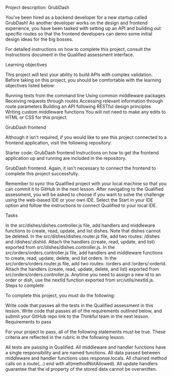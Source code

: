 Project description: GrubDash

You've been hired as a backend developer for a new startup called GrubDash! As another developer works on the design and frontend experience, you have been tasked with setting up an API and building out specific routes so that the frontend developers can demo some initial design ideas for the big bosses.

For detailed instructions on how to complete this project, consult the Instructions document in the Qualified assessment interface.

Learning objectives

This project will test your ability to build APIs with complex validation. Before taking on this project, you should be comfortable with the learning objectives listed below:

Running tests from the command line
Using common middleware packages
Receiving requests through routes
Accessing relevant information through route parameters
Building an API following RESTful design principles
Writing custom middleware functions
You will not need to make any edits to HTML or CSS for this project.

GrubDash frontend

Although it isn't required, if you would like to see this project connected to a frontend application, visit the following repository:

Starter code: GrubDash frontend
Instructions on how to get the frontend application up and running are included in the repository.

GrubDash frontend.
Again, it isn't necessary to connect the frontend to complete this project successfully.

Remember to sync this Qualified project with your local machine so that you can commit it to GitHub in the next lesson. After navigating to the Qualified assessment, you will be asked to choose if you want to solve the challenge using the web-based IDE or your own IDE. Select the Start in your IDE option and follow the instructions to connect Qualified to your local IDE.

Tasks

In the src/dishes/dishes.controller.js file, add handlers and middleware functions to create, read, update, and list dishes. Note that dishes cannot be deleted.
In the src/dishes/dishes.router.js file, add two routes: /dishes and /dishes/:dishId. Attach the handlers (create, read, update, and list) exported from src/dishes/dishes.controller.js.
In the src/orders/orders.controller.js file, add handlers and middleware functions to create, read, update, delete, and list orders.
In the src/orders/orders.router.js file, add two routes: /orders and /orders/:orderId. Attach the handlers (create, read, update, delete, and list) exported from src/orders/orders.controller.js.
Anytime you need to assign a new id to an order or dish, use the nextId function exported from src/utils/nextId.js.
Steps to complete

To complete this project, you must do the following:

Write code that passes all the tests in the Qualified assessment in this lesson.
Write code that passes all of the requirements outlined below, and submit your GitHub repo link to the Thinkful team in the next lesson.
Requirements to pass

For your project to pass, all of the following statements must be true. These criteria are reflected in the rubric in the following lesson.

All tests are passing in Qualified.
All middleware and handler functions have a single responsibility and are named functions.
All data passed between middleware and handler functions uses response.locals.
All chained method calls on a route(...) end with all(methodNotAllowed).
All update handlers guarantee that the id property of the stored data cannot be overwritten.
